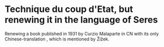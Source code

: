 # Technique du coup d'Etat, but renewing it in the language of Seres
Renewing a book published in 1931 by Curzio Malaparte in CN with its only Chinese-translation , which is mentioned by Žižek.

